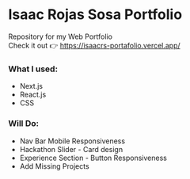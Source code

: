 # Isaac Rojas Sosa Portfolio

Repository for my Web Portfolio  
Check it out  👉 https://isaacrs-portafolio.vercel.app/ 

### What I used:
- Next.js
- React.js
- CSS

### Will Do:
- Nav Bar Mobile Responsiveness
- Hackathon Slider - Card design
- Experience Section - Button Responsiveness
- Add Missing Projects

